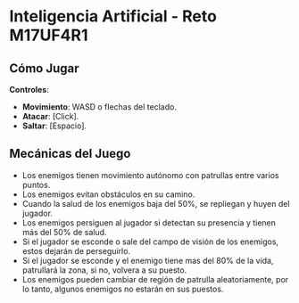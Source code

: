 # Inteligencia Artificial - Reto M17UF4R1

## Cómo Jugar

**Controles**:
- **Movimiento**: WASD o flechas del teclado.
- **Atacar**: [Click].
- **Saltar**: [Espacio].

## Mecánicas del Juego

- Los enemigos tienen movimiento autónomo con patrullas entre varios puntos.
- Los enemigos evitan obstáculos en su camino.
- Cuando la salud de los enemigos baja del 50%, se repliegan y huyen del jugador.
- Los enemigos persiguen al jugador si detectan su presencia y tienen más del 50% de salud.
- Si el jugador se esconde o sale del campo de visión de los enemigos, estos dejarán de perseguirlo.
- Si el jugador se esconde y el enemigo tiene mas del 80% de la vida, patrullará la zona, si no, volvera a su puesto.
- Los enemigos pueden cambiar de región de patrulla aleatoriamente, por lo tanto, algunos enemigos no estarán en sus puestos.
